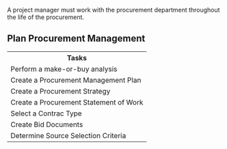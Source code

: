 A project manager must work with the procurement department throughout the life of the procurement.
<br>
<h2>Plan Procurement Management</h2>
<table>
  <tr><th>Tasks</th></tr>
<tr><td>Perform a make-or-buy analysis</td></tr>
<tr><td>Create a Procurement Management Plan</td></tr>
<tr><td>Create a Procurement Strategy</td></tr>
<tr><td>Create a Procurement Statement of Work</td></tr>
<tr><td>Select a Contrac Type</td></tr>
<tr><td>Create Bid Documents</td></tr>
<tr><td>Determine Source Selection Criteria</td></tr>
</table>
